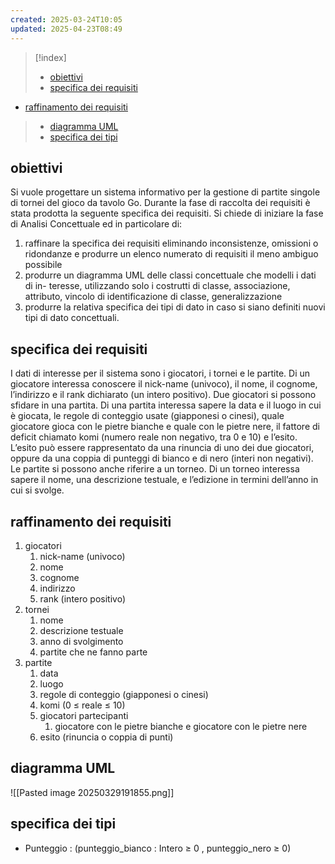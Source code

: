```yaml
---
created: 2025-03-24T10:05
updated: 2025-04-23T08:49
---
```

>[!index]
>- [obiettivi](#obiettivi)
>- [specifica dei requisiti](#specifica%20dei%20requisiti)

- [raffinamento dei requisiti](#raffinamento%20dei%20requisiti)
>- [diagramma UML](#diagramma%20UML)
>- [specifica dei tipi](#specifica%20dei%20tipi)
## obiettivi
Si vuole progettare un sistema informativo per la gestione di partite singole di tornei del gioco da tavolo Go.
Durante la fase di raccolta dei requisiti è stata prodotta la seguente specifica dei
requisiti.
Si chiede di iniziare la fase di Analisi Concettuale ed in particolare di:
1. raffinare la specifica dei requisiti eliminando inconsistenze, omissioni o ridondanze e produrre un elenco numerato di requisiti il meno ambiguo possibile
2. produrre un diagramma UML delle classi concettuale che modelli i dati di in-
teresse, utilizzando solo i costrutti di classe, associazione, attributo, vincolo di identificazione di classe, generalizzazione
3. produrre la relativa specifica dei tipi di dato in caso si siano definiti nuovi tipi di
dato concettuali.
## specifica dei requisiti
 I dati di interesse per il sistema sono i giocatori, i tornei e le partite.
Di un giocatore interessa conoscere il nick-name (univoco), il nome, il cognome, l’indirizzo e il rank dichiarato (un intero positivo).
Due giocatori si possono sfidare in una partita. Di una partita interessa sapere la data e il luogo in cui è giocata, le regole di conteggio usate (giapponesi o cinesi), quale giocatore gioca con le pietre bianche e quale con le pietre nere, il fattore di deficit chiamato komi (numero reale non negativo, tra 0 e 10) e l’esito. L’esito può essere rappresentato da una rinuncia di uno dei due giocatori, oppure da una coppia di punteggi di bianco e di nero (interi non negativi).
Le partite si possono anche riferire a un torneo.
Di un torneo interessa sapere il nome, una descrizione testuale, e l’edizione in termini dell’anno in cui si svolge.
## raffinamento dei requisiti
1. giocatori
	1. nick-name (univoco)
	2. nome
	3. cognome
	4. indirizzo
	5. rank (intero positivo)
2. tornei
	1. nome
	2. descrizione testuale
	3. anno di svolgimento
	4. partite che ne fanno parte
3. partite
	1. data
	2. luogo
	3. regole di conteggio (giapponesi o cinesi)
	4. komi (0 ≤ reale ≤ 10)
	5. giocatori partecipanti
		1. giocatore con le pietre bianche e giocatore con le pietre nere
	6. esito (rinuncia o coppia di punti)
## diagramma UML
![[Pasted image 20250329191855.png]]
## specifica dei tipi

- Punteggio : (punteggio_bianco : Intero ≥ 0 , punteggio_nero ≥ 0)